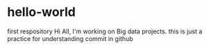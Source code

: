 # hello-world
first respository
Hi All,
I'm working on Big data projects.
this is just a practice for understanding commit in github
